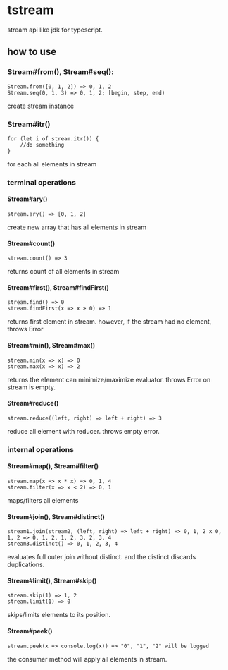 # tstream
stream api like jdk for typescript.

## how to use
### Stream#from(), Stream#seq():
```
Stream.from([0, 1, 2]) => 0, 1, 2
Stream.seq(0, 1, 3) => 0, 1, 2; [begin, step, end)
```
create stream instance

### Stream#itr()
```
for (let i of stream.itr()) {
    //do something
}
```
for each all elements in stream

### terminal operations
#### Stream#ary()
```
stream.ary() => [0, 1, 2]
```
create new array that has all elements in stream

#### Stream#count()
```
stream.count() => 3
```
returns count of all elements in stream

#### Stream#first(), Stream#findFirst()
```
stream.find() => 0
stream.findFirst(x => x > 0) => 1
```
returns first element in stream.
however, if the stream had no element, throws Error

#### Stream#min(), Stream#max()
```
stream.min(x => x) => 0
stream.max(x => x) => 2
```
returns the element can minimize/maximize evaluator.
throws Error on stream is empty.

#### Stream#reduce()
```
stream.reduce((left, right) => left + right) => 3
```
reduce all element with reducer.
throws empty error.

### internal operations
#### Stream#map(), Stream#filter()
```
stream.map(x => x * x) => 0, 1, 4
stream.filter(x => x < 2) => 0, 1
```
maps/filters all elements

#### Stream#join(), Stream#distinct()
```
stream1.join(stream2, (left, right) => left + right) => 0, 1, 2 x 0, 1, 2 => 0, 1, 2, 1, 2, 3, 2, 3, 4
stream3.distinct() => 0, 1, 2, 3, 4
```
evaluates full outer join without distinct.
and the distinct discards duplications.

#### Stream#limit(), Stream#skip()
```
stream.skip(1) => 1, 2
stream.limit(1) => 0
```
skips/limits elements to its position.

#### Stream#peek()
```
stream.peek(x => console.log(x)) => "0", "1", "2" will be logged
```
the consumer method will apply all elements in stream.